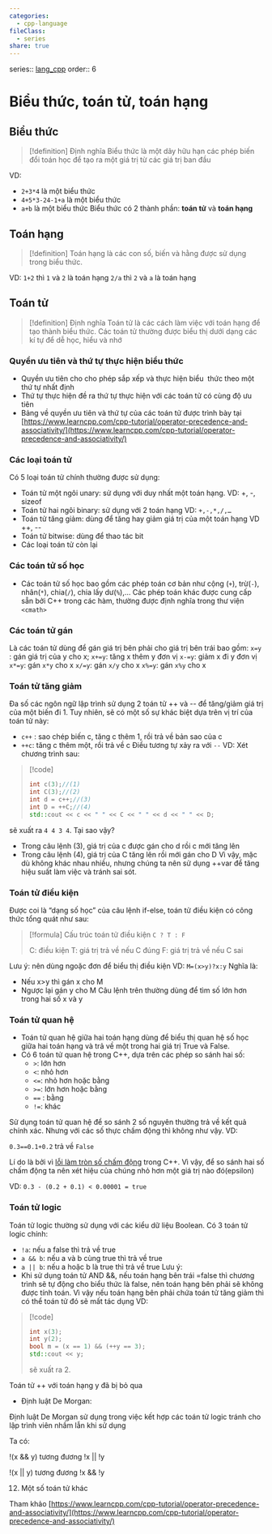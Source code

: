 ```yaml
---
categories:
  - cpp-language
fileClass:
  - series
share: true
---
```



series:: [lang_cpp](../Language_Cpp.md)
order:: 6

# Biểu thức, toán tử, toán hạng
## Biểu thức

> [!definition] Định nghĩa
> Biểu thức là một dãy hữu hạn các phép biến đổi toán học để tạo ra một giá trị từ các giá trị ban đầu

VD:
- `2+3*4` là một biểu thức
- `4+5*3-24-1+a` là một biểu thức
- `a+b` là một biểu thức
Biểu thức có 2 thành phần: **toán tử** và **toán hạng**
## Toán hạng

> [!definition]
> Toán hạng là các con số, biến và hằng được sử dụng trong biểu thức.

VD:
`1+2` thì `1` và `2` là toán hạng
`2/a` thì `2` và `a` là toán hạng
## Toán tử
> [!definition] Định nghĩa
> Toán tử là các cách làm việc với toán hạng để tạo thành biểu thức. Các toán tử thường được biểu thị dưới dạng các kí tự để dễ học, hiểu và nhớ

### Quyền ưu tiên và thứ tự thực hiện biểu thức

- Quyền ưu tiên cho cho phép sắp xếp và thực hiện biểu  thức theo một thứ tự nhất định
- Thứ tự thực hiện đề ra thứ tự thực hiện với các toán tử có cùng độ ưu tiên
- Bảng về quyền ưu tiên và thứ tự của các toán tử được trình bày tại [https://www.learncpp.com/cpp-tutorial/operator-precedence-and-associativity/](https://www.learncpp.com/cpp-tutorial/operator-precedence-and-associativity/)

### Các loại toán tử

Có 5 loại toán tử chính thường được sử dụng:
- Toán tử một ngôi unary: sử dụng với duy nhất một toán hạng. VD: +, -, sizeof    
- Toán tử hai ngôi binary: sử dụng với 2 toán hạng
VD: `+,-,*,/,…`
- Toán tử tăng giảm: dùng để tăng hay giảm giá trị của một toán hạng VD ++, --
- Toán tử bitwise: dùng để thao tác bit
- Các loại toán tử còn lại

### Các toán tử số học
- Các toán tử số học bao gồm các phép toán cơ bản như cộng (`+`), trừ(`-`), nhân(`*`), chia(`/`), chia lấy dư(`%`),… Các phép toán khác được cung cấp sẵn bởi C++ trong các hàm, thường được định nghĩa trong thư viện `<cmath>`

### Các toán tử gán
Là các toán tử dùng để gán giá trị bên phải cho giá trị bên trái bao gồm:
`x=y` : gán giá trị của y cho x;
`x+=y`: tăng x thêm y đơn vị
`x-=y`: giảm x đi y đơn vị
`x*=y`: gán `x*y` cho x
`x/=y`: gán `x/y` cho x
`x%=y`: gán `x%y` cho x

### Toán tử tăng giảm
Đa số các ngôn ngữ lập trình sử dụng 2 toán tử ++ và -- để tăng/giảm giá trị của một biến đi 1. Tuy nhiên, sẽ có một số sự khác biệt dựa trên vị trí của toán tử này:

- `c++` : sao chép biến c, tăng c thêm 1, rồi trả về bản sao của c
- `++c`: tăng c thêm một, rồi trả về c
Điều tương tự xảy ra với `--`
VD:
Xét chương trình sau:

> [!code]
> ```cpp
> int c(3);//(1)
> int C(3);//(2)
> int d = c++;//(3)
> int D = ++C;//(4)
> std::cout << c << " " << C << " " << d << " " << D;
> ```
> 

sẽ xuất ra `4 4 3 4`. Tại sao vậy?
- Trong câu lệnh (3), giá trị của c được gán cho d rồi c mới tăng lên
- Trong câu lệnh (4), giá trị của C tăng lên rồi mới gán cho D
Vì vậy, mặc dù không khác nhau nhiều, nhưng chúng ta nên sử dụng ++var để tăng hiệu suất làm việc và tránh sai sót.
### Toán tử điều kiện
Được coi là “dạng số học” của câu lệnh if-else, toán tử điều kiện có công thức tổng quát như sau:

>[!formula] Cấu trúc toán tử điều kiện
>`C ? T : F`
>
>C: điều kiện
>T: giá trị trả về nếu C đúng
>F: giá trị trả về nếu C sai

Lưu ý: nên dùng ngoặc đơn để biểu thị điều kiện
VD:
`M=(x>y)?x:y`
Nghĩa là:
- Nếu x>y thì gán x cho M
- Ngược lại gán y cho M
Câu lệnh trên thường dùng để tìm số lớn hơn trong hai số x và y
### Toán tử quan hệ
- Toán tử quan hệ giữa hai toán hạng dùng để biểu thị quan hệ số học giữa hai toán hạng và trả về một trong hai giá trị True và False.
- Có 6 toán tử quan hệ trong C++, dựa trên các phép so sánh hai số:
	- `>`: lớn hơn
	- `<`: nhỏ hơn
	- `<=`: nhỏ hơn hoặc bằng
	- `>=`: lớn hơn hoặc bằng
	- ` == `  : bằng
	- `!=`: khác

Sử dụng toán tử quan hệ để so sánh 2 số nguyên thường trả về kết quả chính xác. Nhưng với các số thực chấm động thì không như vậy. VD:

`0.3==0.1+0.2` trả về `False`

Lí do là bởi vì [lỗi làm tròn số chấm động](l%E1%BB%97i%20l%C3%A0m%20tr%C3%B2n%20s%E1%BB%91%20ch%E1%BA%A5m%20%C4%91%E1%BB%99ng.md) trong C++. Vì vậy, để so sánh hai số chấm động ta nên xét hiệu của chúng nhỏ hơn một giá trị nào đó(epsilon)

VD:
`0.3 - (0.2 + 0.1) < 0.00001 = true`

### Toán tử logic
Toán tử logic thường sử dụng với các kiểu dữ liệu Boolean. Có 3 toán tử logic chính:
- `!a`: nếu a false thì trả về true
- `a && b`: nếu a và b cùng true thì trả về true
- `a || b`: nếu a hoặc b là true thì trả về true
Lưu ý:
- Khi sử dụng toán tử AND &&, nếu toán hạng bên trái =false thì chương trình sẽ tự động cho biểu thức là false, nên toán hạng bên phải sẽ không được tính toán. Vì vậy nếu toán hạng bên phải chứa toán tử tăng giảm thì có thể toán tử đó sẽ mất tác dụng
VD:

> [!code]
> 
> ```cpp
> int x(3);
> int y(2);
> bool m = (x == 1) && (++y == 3);
> std::cout << y;
> ```
> 
> sẽ xuất ra 2. 

Toán tử ++ với toán hạng y đã bị bỏ qua

- Định luật De Morgan:
    

Định luật De Morgan sử dụng trong việc kết hợp các toán tử logic tránh cho lập trình viên nhầm lẫn khi sử dụng

Ta có:

!(x && y) tương đương !x || !y

!(x || y) tương đương !x && !y

12. Một số toán tử khác
    

Tham khảo [https://www.learncpp.com/cpp-tutorial/operator-precedence-and-associativity/](https://www.learncpp.com/cpp-tutorial/operator-precedence-and-associativity/)